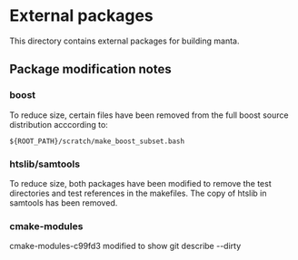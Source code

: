 # External packages

This directory contains external packages for building manta.

## Package modification notes

### boost

To reduce size, certain files have been removed from the
full boost source distribution acccording to:

    ${ROOT_PATH}/scratch/make_boost_subset.bash

### htslib/samtools

To reduce size, both packages have been modified to remove the test
directories and test references in the makefiles. The copy of htslib
in samtools has been removed.

### cmake-modules

cmake-modules-c99fd3 modified to show git describe --dirty

